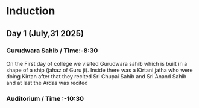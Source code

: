 # Induction
## Day 1 (July,31 2025)

### Gurudwara Sahib        / Time:-8:30 
  On the First day of college we visited Gurudwara sahib which is built in a shape of a ship (jahaz of Guru ji). Inside there was a Kirtani jatha who were doing Kirtan after that they recited Sri Chupai Sahib and Sri Anand Sahib and at last the Ardas was recited 
### Auditorium      /  Time :-10:30
